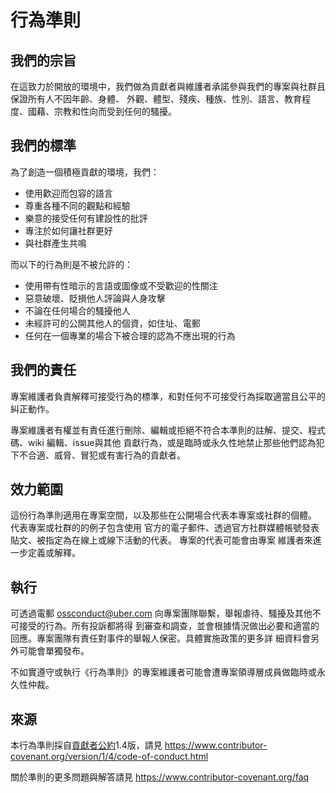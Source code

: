 # 行為準則

## 我們的宗旨

在這致力於開放的環境中，我們做為貢獻者與維護者承諾參與我們的專案與社群且保證所有人不因年齡、身體、
外觀、體型、殘疾、種族、性別、語言、教育程度、國藉、宗教和性向而受到任何的騷擾。

## 我們的標準

為了創造一個積極貢獻的環境，我們：

- 使用歡迎而包容的語言
- 尊重各種不同的觀點和經驗
- 樂意的接受任何有建設性的批評
- 專注於如何讓社群更好
- 與社群產生共鳴

而以下的行為則是不被允許的：

- 使用帶有性暗示的言語或圖像或不受歡迎的性關注
- 惡意破壞、貶損他人評論與人身攻擊
- 不論在任何場合的騷擾他人
- 未經許可的公開其他人的個資，如住址、電郵
- 任何在一個專業的場合下被合理的認為不應出現的行為

## 我們的責任

專案維護者負責解釋可接受行為的標準，和對任何不可接受行為採取適當且公平的糾正動作。

專案維護者有權並有責任進行刪除、編輯或拒絕不符合本準則的註解、提交、程式碼、wiki 編輯、issue與其他
貢獻行為，或是臨時或永久性地禁止那些他們認為犯下不合適、威脅、冒犯或有害行為的貢獻者。

## 效力範圍

這份行為準則適用在專案空間，以及那些在公開場合代表本專案或社群的個體。 代表專案或社群的的例子包含使用
官方的電子郵件、透過官方社群媒體帳號發表貼文、被指定為在線上或線下活動的代表。 專案的代表可能會由專案
維護者來進一步定義或解釋。

## 執行

可透過電郵 ossconduct@uber.com 向專案團隊聯繫，舉報虐待、騷擾及其他不可接受的行為。所有投訴都將得
到審查和調查，並會根據情況做出必要和適當的回應。專案團隊有責任對事件的舉報人保密。具體實施政策的更多詳
細資料會另外可能會單獨發布。

不如實遵守或執行《行為準則》的專案維護者可能會遭專案領導層成員做臨時或永久性仲裁。

## 來源

本行為準則採自[貢獻者公約](https://contributor-covenant.org/)1.4版，請見 https://www.contributor-covenant.org/version/1/4/code-of-conduct.html

關於準則的更多問題與解答請見 https://www.contributor-covenant.org/faq
